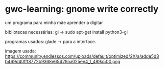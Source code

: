 # gwc-learning: gnome write correctly
um programa para minha mãe aprender a digitar

bibliotecas necessárias:
    gi -> sudo apt-get install python3-gi

programas usados:
    glade -> para a interface.

imagem usada:
    https://community.endlessos.com/uploads/default/optimized/2X/a/adde5d8b469d40fff8772b9368e65429aa025ee4_1_489x500.png
